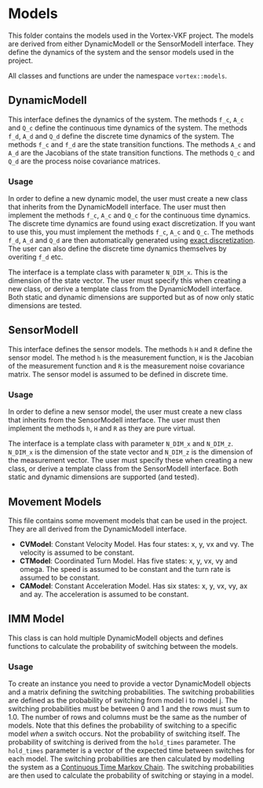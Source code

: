 # Models
This folder contains the models used in the Vortex-VKF project. The models are derived from either DynamicModelI or the SensorModelI interface. 
They define the dynamics of the system and the sensor models used in the project.

All classes and functions are under the namespace `vortex::models`.

## DynamicModelI
This interface defines the dynamics of the system. The methods `f_c`, `A_c` and `Q_c` define the continuous time dynamics of the system. The methods `f_d`, `A_d` and `Q_d` define the discrete time dynamics of the system. The methods `f_c` and `f_d` are the state transition functions. The methods `A_c` and `A_d` are the Jacobians of the state transition functions. The methods `Q_c` and `Q_d` are the process noise covariance matrices. 

### Usage
In order to define a new dynamic model, the user must create a new class that inherits from the DynamicModelI interface. The user must then implement the methods `f_c`, `A_c` and `Q_c` for the continuous time dynamics. The discrete time dynamics are found using exact discretization. If you want to use this, you must implement the methods `f_c`, `A_c` and `Q_c`. The methods `f_d`, `A_d` and `Q_d` are then automatically generated using [exact discretization](https://en.wikipedia.org/wiki/Discretization). The user can also define the discrete time dynamics themselves by overiting `f_d` etc. 

The interface is a template class with parameter `N_DIM_x`. This is the dimension of the state vector. The user must specify this when creating a new class, or derive a template class from the DynamicModelI interface. Both static and dynamic dimensions are supported but as of now only static dimensions are tested.

## SensorModelI
This interface defines the sensor models. The methods `h` `H` and `R` define the sensor model. The method `h` is the measurement function, `H` is the Jacobian of the measurement function and `R` is the measurement noise covariance matrix. The sensor model is assumed to be defined in discrete time.

### Usage
In order to define a new sensor model, the user must create a new class that inherits from the SensorModelI interface. The user must then implement the methods `h`, `H` and `R` as they are pure virtual.

The interface is a template class with parameter `N_DIM_x` and `N_DIM_z`. `N_DIM_x` is the dimension of the state vector and `N_DIM_z` is the dimension of the measurement vector. The user must specify these when creating a new class, or derive a template class from the SensorModelI interface. Both static and dynamic dimensions are supported (and tested).

## Movement Models
This file contains some movement models that can be used in the project. They are all derived from the DynamicModelI interface.
- **CVModel**: Constant Velocity Model. Has four states: x, y, vx and vy. The velocity is assumed to be constant.
- **CTModel**: Coordinated Turn Model. Has five states: x, y, vx, vy and omega. The speed is assumed to be constant and the turn rate is assumed to be constant.
- **CAModel**: Constant Acceleration Model. Has six states: x, y, vx, vy, ax and ay. The acceleration is assumed to be constant.

## IMM Model
This class is can hold multiple DynamicModelI objects and defines functions to calculate the probability of switching between the models. 

### Usage
To create an instance you need to provide a vector DynamicModelI objects and a matrix defining the switching probabilities. The switching probabilities are defined as the probability of switching from model i to model j. The switching probabilities must be between 0 and 1 and the rows must sum to 1.0. The number of rows and columns must be the same as the number of models. Note that this defines the probability of switching to a specific model *when* a switch occurs. Not the probability of switching itself. The probability of switching is derived from the `hold_times` parameter. The `hold_times` parameter is a vector of the expected time between switches for each model. The switching probabilities are then calculated by modelling the system as a [Continuous Time Markov Chain](https://en.wikipedia.org/wiki/Continuous-time_Markov_chain). The switching probabilities are then used to calculate the probability of switching or staying in a model.
